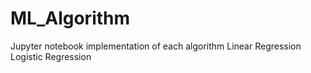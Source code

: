 # ML_Algorithm
Jupyter notebook implementation of each algorithm
Linear Regression
Logistic Regression
